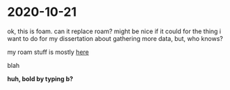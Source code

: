 # 2020-10-21

ok, this is foam. can it replace roam? might be nice if it could for the thing i want to do for my dissertation about gathering more data, but, who knows?

my roam stuff is mostly [here](https://roamresearch.com/#app/siggie)

blah

**huh, bold by typing b?**

